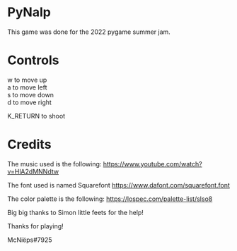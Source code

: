# PyNalp

This game was done for the 2022 pygame summer jam.

# Controls
w to move up  
a to move left  
s to move down  
d to move right  

K_RETURN to shoot


# Credits

The music used is the following:
https://www.youtube.com/watch?v=HlA2dMNNdtw

The font used is named Squarefont
https://www.dafont.com/squarefont.font

The color palette is the following:
https://lospec.com/palette-list/slso8

Big big thanks to Simon little feets for the help!

Thanks for playing!


McNiëps#7925
